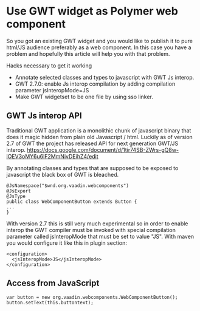 # Use GWT widget as Polymer web component

So you got an existing GWT widget and you would like to publish it to pure html/JS audience preferably as a web component. In this case you have a problem and hopefully this article will help you with that problem.

Hacks necessary to get it working
* Annotate selected classes and types to javascript with GWT Js interop. 
* GWT 2.7.0: enable Js interop compilation by adding compilation parameter jsInteropMode=JS
* Make GWT widgetset to be one file by using sso linker.

## GWT Js interop API
Traditional GWT application is a monolithic chunk of javascript binary that does it magic hidden from plain old Javascript / html. Luckily as of version 2.7 of GWT the project has released API for next generation GWT/JS interop. https://docs.google.com/document/d/1tir74SB-ZWrs-gQ8w-lOEV3oMY6u6lF2MmNivDEihZ4/edit 

By annotating classes and types that are supposed to be exposed to javascript the black box of GWT is bleached.
 
```
@JsNamespace("$wnd.org.vaadin.webcomponents")
@JsExport
@JsType
public class WebComponentButton extends Button {
...
}
```

With version 2.7 this is still very much experimental so in order to enable interop the GWT compiler must be invoked with special compilation parameter called jsInteropMode that must be set to value "JS". With maven you would configure it like this in plugin section:

```
<configuration>
  <jsInteropMode>JS</jsInteropMode>
</configuration>
```

## Access from JavaScript

```
var button = new org.vaadin.webcomponents.WebComponentButton();
button.setText(this.buttontext);
```